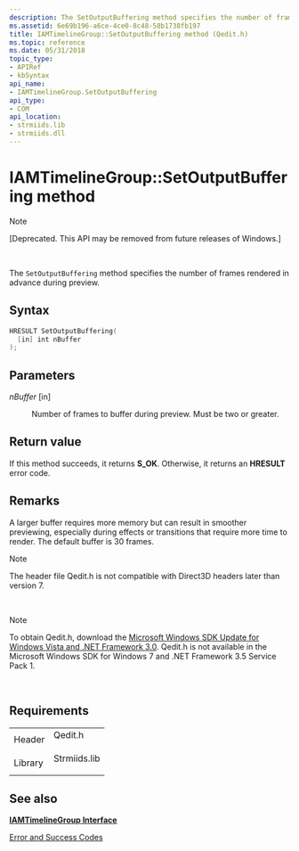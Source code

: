 ```yaml
---
description: The SetOutputBuffering method specifies the number of frames rendered in advance during preview.
ms.assetid: 6e69b196-a6ce-4ce0-8c48-58b1738fb197
title: IAMTimelineGroup::SetOutputBuffering method (Qedit.h)
ms.topic: reference
ms.date: 05/31/2018
topic_type: 
- APIRef
- kbSyntax
api_name: 
- IAMTimelineGroup.SetOutputBuffering
api_type: 
- COM
api_location: 
- strmiids.lib
- strmiids.dll
---
```


# IAMTimelineGroup::SetOutputBuffering method

> [!Note]  
> \[Deprecated. This API may be removed from future releases of Windows.\]

 

The `SetOutputBuffering` method specifies the number of frames rendered in advance during preview.

## Syntax


```C++
HRESULT SetOutputBuffering(
  [in] int nBuffer
);
```



## Parameters

<dl> <dt>

*nBuffer* \[in\]
</dt> <dd>

Number of frames to buffer during preview. Must be two or greater.

</dd> </dl>

## Return value

If this method succeeds, it returns **S\_OK**. Otherwise, it returns an **HRESULT** error code.

## Remarks

A larger buffer requires more memory but can result in smoother previewing, especially during effects or transitions that require more time to render. The default buffer is 30 frames.

> [!Note]  
> The header file Qedit.h is not compatible with Direct3D headers later than version 7.

 

> [!Note]  
> To obtain Qedit.h, download the [Microsoft Windows SDK Update for Windows Vista and .NET Framework 3.0](https://msdn.microsoft.com/windowsvista/bb980924.aspx). Qedit.h is not available in the Microsoft Windows SDK for Windows 7 and .NET Framework 3.5 Service Pack 1.

 

## Requirements



|                    |                                                                                         |
|--------------------|-----------------------------------------------------------------------------------------|
| Header<br/>  | <dl> <dt>Qedit.h</dt> </dl>      |
| Library<br/> | <dl> <dt>Strmiids.lib</dt> </dl> |



## See also

<dl> <dt>

[**IAMTimelineGroup Interface**](iamtimelinegroup.md)
</dt> <dt>

[Error and Success Codes](error-and-success-codes.md)
</dt> </dl>

 

 





